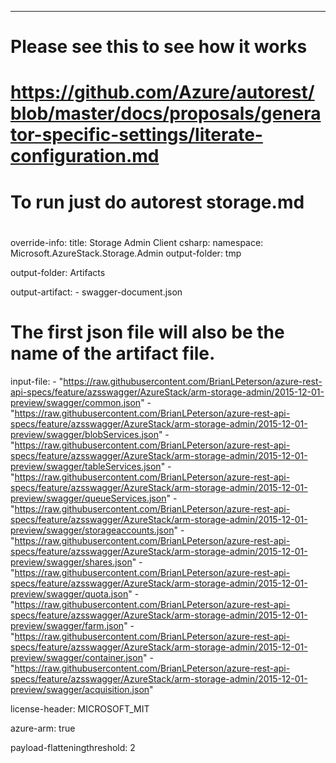 ---
#   Please see this to see how it works
#
#   https://github.com/Azure/autorest/blob/master/docs/proposals/generator-specific-settings/literate-configuration.md
#
#   To run just do autorest storage.md
#
override-info:
  title: Storage Admin Client
csharp:
    namespace: Microsoft.AzureStack.Storage.Admin
    output-folder: tmp

output-folder: Artifacts

output-artifact: 
    - swagger-document.json

# The first json file will also be the name of the artifact file.
input-file:
    - "https://raw.githubusercontent.com/BrianLPeterson/azure-rest-api-specs/feature/azsswagger/AzureStack/arm-storage-admin/2015-12-01-preview/swagger/common.json"
    - "https://raw.githubusercontent.com/BrianLPeterson/azure-rest-api-specs/feature/azsswagger/AzureStack/arm-storage-admin/2015-12-01-preview/swagger/blobServices.json"
    - "https://raw.githubusercontent.com/BrianLPeterson/azure-rest-api-specs/feature/azsswagger/AzureStack/arm-storage-admin/2015-12-01-preview/swagger/tableServices.json"
    - "https://raw.githubusercontent.com/BrianLPeterson/azure-rest-api-specs/feature/azsswagger/AzureStack/arm-storage-admin/2015-12-01-preview/swagger/queueServices.json"
    - "https://raw.githubusercontent.com/BrianLPeterson/azure-rest-api-specs/feature/azsswagger/AzureStack/arm-storage-admin/2015-12-01-preview/swagger/storageaccounts.json"
    - "https://raw.githubusercontent.com/BrianLPeterson/azure-rest-api-specs/feature/azsswagger/AzureStack/arm-storage-admin/2015-12-01-preview/swagger/shares.json"
    - "https://raw.githubusercontent.com/BrianLPeterson/azure-rest-api-specs/feature/azsswagger/AzureStack/arm-storage-admin/2015-12-01-preview/swagger/quota.json"
    - "https://raw.githubusercontent.com/BrianLPeterson/azure-rest-api-specs/feature/azsswagger/AzureStack/arm-storage-admin/2015-12-01-preview/swagger/farm.json"
    - "https://raw.githubusercontent.com/BrianLPeterson/azure-rest-api-specs/feature/azsswagger/AzureStack/arm-storage-admin/2015-12-01-preview/swagger/container.json"
    - "https://raw.githubusercontent.com/BrianLPeterson/azure-rest-api-specs/feature/azsswagger/AzureStack/arm-storage-admin/2015-12-01-preview/swagger/acquisition.json"
    
license-header: MICROSOFT_MIT

azure-arm: true

payload-flatteningthreshold: 2